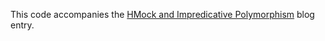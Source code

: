 This code accompanies the
[HMock and Impredicative Polymorphism](https://www.extrema.is/blog/2022/01/24/hmock-and-impredicative-polymorphism)
blog entry.

